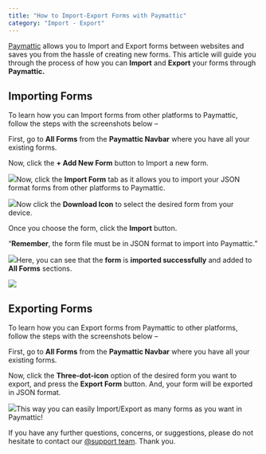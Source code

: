 ```yaml
---
title: "How to Import-Export Forms with Paymattic"
category: "Import - Export"
---
```

[Paymattic](https://paymattic.com/) allows you to Import and Export forms between websites and saves you from the hassle of creating new forms. This article will guide you through the process of how you can **Import** and **Export** your forms through **Paymattic.**

## Importing Forms 

To learn how you can Import forms from other platforms to Paymattic, follow the steps with the screenshots below –

First, go to **All Forms** from the **Paymattic Navbar** where you have all your existing forms.

Now, click the **+ Add New Form** button to Import a new form.

![](/images/import-export/how-to-import-export-forms-in-wordpress-with-paymattic/Add-New-Form-button-scaled.webp)Now, click the **Import Form** tab as it allows you to import your JSON format forms from other platforms to Paymattic.

![](/images/import-export/how-to-import-export-forms-in-wordpress-with-paymattic/Import-Form-tab-scaled.webp)Now click the **Download Icon** to select the desired form from your device.

Once you choose the form, click the **Import** button.

“**Remember**, the form file must be in JSON format to import into Paymattic.”

![](/images/import-export/how-to-import-export-forms-in-wordpress-with-paymattic/Import-Button.webp)Here, you can see that the **form** is **imported successfully** and added to **All Forms** sections.

![](/images/import-export/how-to-import-export-forms-in-wordpress-with-paymattic/Preview-of-imported-form-scaled.webp)

## Exporting Forms

To learn how you can Export forms from Paymattic to other platforms, follow the steps with the screenshots below –

First, go to **All Forms** from the **Paymattic Navbar** where you have all your existing forms.

Now, click the **Three-dot-icon** option of the desired form you want to export, and press the **Export Form** button. And, your form will be exported in JSON format.

![](/images/import-export/how-to-import-export-forms-in-wordpress-with-paymattic/Export-Form-button-scaled.webp)This way you can easily Import/Export as many forms as you want in Paymattic!

If you have any further questions, concerns, or suggestions, please do not hesitate to contact our [@support team](https://wpmanageninja.com/support-tickets/?utm_source=wpmn&utm_medium=home&utm_campaign=site#/). Thank you.